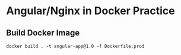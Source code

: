 # Angular/Nginx in Docker Practice

## Build Docker Image

`
docker build . -t angular-app@1.0 -f Dockerfile.prod
`


